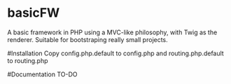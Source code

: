 # basicFW
A basic framework in PHP using a MVC-like philosophy, with Twig as the renderer. Suitable for bootstraping really small projects.

#Installation
Copy config.php.default to config.php and routing.php.default to routing.php

#Documentation
TO-DO
